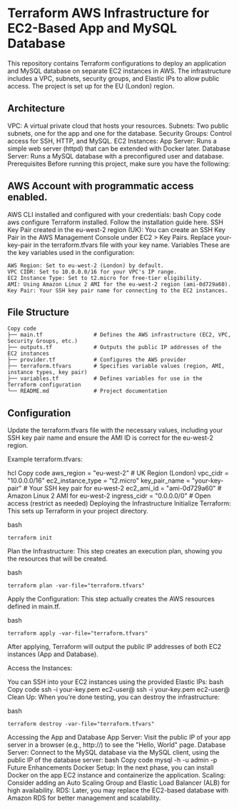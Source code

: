 # Terraform AWS Infrastructure for EC2-Based App and MySQL Database
This repository contains Terraform configurations to deploy an application and MySQL database on separate EC2 instances in AWS. The infrastructure includes a VPC, subnets, security groups, and Elastic IPs to allow public access. The project is set up for the EU (London) region.

## Architecture
VPC: A virtual private cloud that hosts your resources.
Subnets: Two public subnets, one for the app and one for the database.
Security Groups: Control access for SSH, HTTP, and MySQL.
EC2 Instances:
App Server: Runs a simple web server (httpd) that can be extended with Docker later.
Database Server: Runs a MySQL database with a preconfigured user and database.
Prerequisites
Before running this project, make sure you have the following:

## AWS Account with programmatic access enabled.
AWS CLI installed and configured with your credentials:
bash
Copy code
aws configure
Terraform installed. Follow the installation guide here.
SSH Key Pair created in the eu-west-2 region (UK):
You can create an SSH Key Pair in the AWS Management Console under EC2 > Key Pairs.
Replace your-key-pair in the terraform.tfvars file with your key name.
Variables
These are the key variables used in the configuration:

```
AWS Region: Set to eu-west-2 (London) by default.
VPC CIDR: Set to 10.0.0.0/16 for your VPC's IP range.
EC2 Instance Type: Set to t2.micro for free-tier eligibility.
AMI: Using Amazon Linux 2 AMI for the eu-west-2 region (ami-0d729a60).
Key Pair: Your SSH key pair name for connecting to the EC2 instances.
```

## File Structure

```
Copy code
├── main.tf                # Defines the AWS infrastructure (EC2, VPC, Security Groups, etc.)
├── outputs.tf             # Outputs the public IP addresses of the EC2 instances
├── provider.tf            # Configures the AWS provider
├── terraform.tfvars       # Specifies variable values (region, AMI, instance types, key pair)
├── variables.tf           # Defines variables for use in the Terraform configuration
└── README.md              # Project documentation
```

## Configuration

Update the terraform.tfvars file with the necessary values, including your SSH key pair name and ensure the AMI ID is correct for the eu-west-2 region.

Example terraform.tfvars:

hcl
Copy code
aws_region         = "eu-west-2"          # UK Region (London)
vpc_cidr           = "10.0.0.0/16"
ec2_instance_type  = "t2.micro"
key_pair_name      = "your-key-pair"      # Your SSH key pair for eu-west-2
ec2_ami_id         = "ami-0d729a60"       # Amazon Linux 2 AMI for eu-west-2
ingress_cidr       = "0.0.0.0/0"          # Open access (restrict as needed)
Deploying the Infrastructure
Initialize Terraform: This sets up Terraform in your project directory.

bash
```
terraform init
```
Plan the Infrastructure: This step creates an execution plan, showing you the resources that will be created.

bash
```
terraform plan -var-file="terraform.tfvars"
```
Apply the Configuration: This step actually creates the AWS resources defined in main.tf.

bash

```
terraform apply -var-file="terraform.tfvars"
```
After applying, Terraform will output the public IP addresses of both EC2 instances (App and Database).

Access the Instances:

You can SSH into your EC2 instances using the provided Elastic IPs:
bash
Copy code
ssh -i your-key.pem ec2-user@<app-server-public-ip>
ssh -i your-key.pem ec2-user@<db-server-public-ip>
Clean Up: When you're done testing, you can destroy the infrastructure:

bash
```
terraform destroy -var-file="terraform.tfvars"
```
Accessing the App and Database
App Server: Visit the public IP of your app server in a browser (e.g., http://<app-server-public-ip>) to see the "Hello, World" page.
Database Server: Connect to the MySQL database via the MySQL client, using the public IP of the database server:
bash
Copy code
mysql -h <db-server-public-ip> -u admin -p
Future Enhancements
Docker Setup: In the next phase, you can install Docker on the app EC2 instance and containerize the application.
Scaling: Consider adding an Auto Scaling Group and Elastic Load Balancer (ALB) for high availability.
RDS: Later, you may replace the EC2-based database with Amazon RDS for better management and scalability.